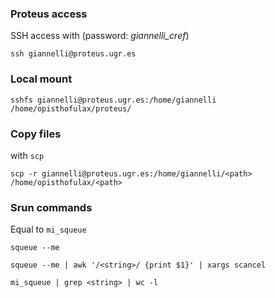### Proteus access
SSH access with (password: *giannelli_cref*)
```
ssh giannelli@proteus.ugr.es
```
### Local mount
```
sshfs giannelli@proteus.ugr.es:/home/giannelli /home/opisthofulax/proteus/
```
### Copy files
with `scp`
```
scp -r giannelli@proteus.ugr.es:/home/giannelli/<path> /home/opisthofulax/<path>
```

### Srun commands
Equal to `mi_squeue`
```
squeue --me
```
```
squeue --me | awk '/<string>/ {print $1}' | xargs scancel
```
```
mi_squeue | grep <string> | wc -l
```